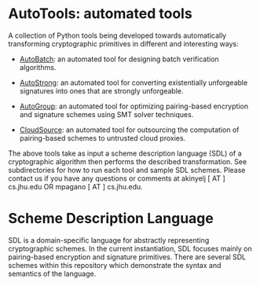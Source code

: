 AutoTools: automated tools
==========================

A collection of Python tools being developed towards automatically transforming cryptographic primitives in different and interesting ways:

* [AutoBatch](https://github.com/JHUISI/auto-tools/tree/master/auto_batch): an automated tool for designing batch verification algorithms.

* [AutoStrong](https://github.com/JHUISI/auto-tools/tree/master/auto_strong): an automated tool for converting existentially unforgeable signatures into ones that are strongly unforgeable.

* [AutoGroup](https://github.com/JHUISI/auto-tools/tree/master/auto_group): an automated tool for optimizing pairing-based encryption and signature schemes using SMT solver techniques.

* [CloudSource](https://github.com/JHUISI/auto-tools/tree/master/auto_outsrc): an automated tool for outsourcing the computation of pairing-based schemes to untrusted cloud proxies. 

The above tools take as input a scheme description language (SDL) of a cryptographic algorithm then performs the described transformation. See subdirectories for how to run each tool and sample SDL schemes. Please contact us if you have any questions or comments at akinyelj [ AT ] cs.jhu.edu OR mpagano [ AT ] cs.jhu.edu. 

Scheme Description Language
===========================

SDL is a domain-specific language for abstractly representing cryptographic schemes. In the current instantiation, SDL focuses mainly on pairing-based encryption and signature primitives. There are several SDL schemes within this repository which demonstrate the syntax and semantics of the language. 